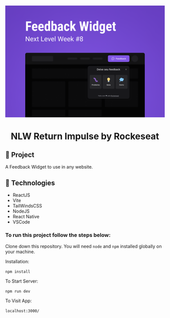 <p align="center">
<img src="https://github.com/IgorThierry/nlw-return-impulse/blob/main/.github/Capa.png?raw=true" alt="Banner" />
</p>

<h1 align="center">
	NLW Return Impulse by Rockeseat
</h1>




## 🚀 Project
A Feedback Widget to use in any website.

## 🔧 Technologies

- ReactJS
- Vite
- TailWindsCSS
- NodeJS
- React Native
- VSCode

### To run this project follow the steps below:  

Clone down this repository. You will need `node` and `npm` installed globally on your machine.  

Installation:

`npm install`

To Start Server:

`npm run dev`  

To Visit App:

`localhost:3000/`  

<!-- Hendell Costa -->

